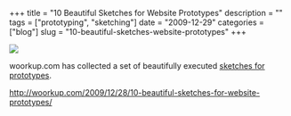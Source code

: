 +++
title = "10 Beautiful Sketches for Website Prototypes"
description = ""
tags = ["prototyping", "sketching"]
date = "2009-12-29"
categories = ["blog"]
slug = "10-beautiful-sketches-website-prototypes"
+++



  <div class="notebook-screenshot"><a href="http://woorkup.com/2009/12/28/10-beautiful-sketches-for-website-prototypes/"><img src="//konigi.com/media/bluga/wt4b3a507a51dac_large.jpg"/></a></div><p>woorkup.com has collected a set of beautifully executed <a href="http://woorkup.com/2009/12/28/10-beautiful-sketches-for-website-prototypes/">sketches for prototypes</a>.</p>

    
  <a href="http://woorkup.com/2009/12/28/10-beautiful-sketches-for-website-prototypes/">http://woorkup.com/2009/12/28/10-beautiful-sketches-for-website-prototypes/</a>
